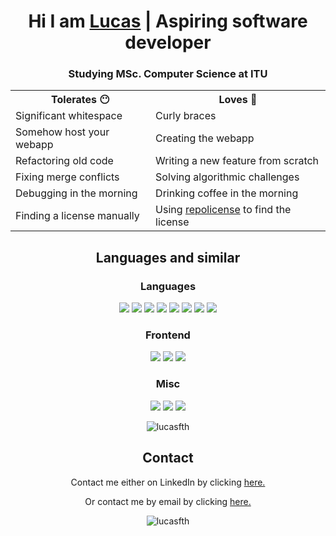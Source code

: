 <h1 align="center">Hi I am <a href="https://lucashanson.dk" target="_blank" rel="noopener noreferrer">Lucas</a> | Aspiring software developer</h1>

<h3 align="center">Studying MSc. Computer Science at ITU</h3>

<table align="center">
  <tr>
    <th>Tolerates 😶</th>
    <th>Loves 🤍</th>
  </tr>
  <tr>
    <td>Significant whitespace</td>
    <td>Curly braces</td>
  </tr>
  <tr>
    <td>Somehow host your webapp</td>
    <td>Creating the webapp</td>
  </tr>
  <tr>
    <td>Refactoring old code</td>
    <td>Writing a new feature from scratch</td>
  </tr>
  <tr>
    <td>Fixing merge conflicts</td>
    <td>Solving algorithmic challenges</td>
  </tr>
  <tr>
    <td>Debugging in the morning</td>
    <td>Drinking coffee in the morning</td>
  </tr>
  <tr>
    <td>Finding a license manually</td>
    <td>Using <a href="https://repolicense.com" target="_blank" rel="noopener noreferrer">repolicense</a> to find the license</td>
  </tr>
</table>

<!-- https://github.com/inttter/md-badges -->

<h2 align="center">Languages and similar</h2>

<h3 align="center">Languages</h3>

<div align="center">
  <p>
    <img src="https://img.shields.io/badge/Java-%23ED8B00.svg?logo=openjdk&logoColor=white" />
    <img src="https://img.shields.io/badge/C%23-%23239120.svg?logo=csharp&logoColor=white" />
    <img src="https://img.shields.io/badge/Go-%2300ADD8.svg?&logo=go&logoColor=white" />
    <img src="https://img.shields.io/badge/JavaScript-F7DF1E?logo=javascript&logoColor=000" />
    <img src="https://img.shields.io/badge/Kotlin-%237F52FF.svg?logo=kotlin&logoColor=white" />
    <img src="https://img.shields.io/badge/Python-3776AB?logo=python&logoColor=fff" />
    <img src="https://img.shields.io/badge/C-00599C?logo=c&logoColor=white" />
    <img src="https://img.shields.io/badge/F%23-378BBA?logo=fsharp&logoColor=fff" />
  </p>
</div>

<h3 align="center">Frontend</h3>

<div align="center">
  <p>
    <img src="https://img.shields.io/badge/HTML-%23E34F26.svg?logo=html5&logoColor=white" />
    <img src="https://img.shields.io/badge/CSS-1572B6?logo=css3&logoColor=fff" />
    <img src="https://img.shields.io/badge/React-%2320232a.svg?logo=react&logoColor=%2361DAFB" />
  </p>
</div>

<h3 align="center">Misc</h3>

<div align="center">
  <p>
    <img src="https://img.shields.io/badge/SQLite-%2307405e.svg?logo=sqlite&logoColor=white" />
    <img src="https://img.shields.io/badge/JSON-000?logo=json&logoColor=fff" />
    <img src="https://img.shields.io/badge/Git-F05032?logo=git&logoColor=fff" />
  </p>
</div>

<div align="center">
  <img align="center" src="https://github-readme-stats.vercel.app/api/top-langs/?username=lucasfth&hide=jupyter%20notebook&layout=compact&langs_count=10&theme=dark" alt="lucasfth" />
</div>

<h2 align="center">Contact</h2>

<div align="center">
  <p>Contact me either on LinkedIn by clicking
    <a href="https://www.linkedin.com/in/lucas-frey-torres-hanson-b6b79320b/" target="_blank" rel="noopener noreferrer">
      here.
    </a>
  </p>
  <p>Or contact me by email by clicking
    <a href="mailto:contact@lucashanson.dk">
      here.
    </a>
  </p>
</div>

<div align="center">
  <img align="center" src="https://github-readme-stats.vercel.app/api?username=lucasfth&show_icons=true&theme=dark&locale=en" alt="lucasfth" />
</div>
